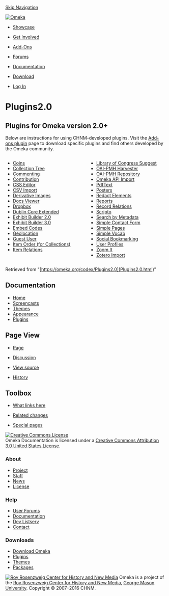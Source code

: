 <div id="wrap">

[Skip Navigation](Plugins2.0.html#content)
<div id="header">

<div class="padding">

<span
id="logo">[![Omeka](../ui/i/logo-horizontal-288px.gif)](../index.html)</span>
<div id="search-form">

</div>

-   <div id="nav-showcase">

    </div>

    [Showcase](../showcase/index.html)
-   <div id="nav-involved">

    </div>

    [Get Involved](../get-involved/index.html)
-   <div id="nav-addons">

    </div>

    [Add-Ons](../add-ons/index.html)
-   <div id="nav-forums">

    </div>

    [Forums](../forums/index.html)
-   <div id="nav-documentation">

    </div>

    [Documentation](index.html)
-   <div id="nav-download">

    </div>

    [Download](../download/index.html)

</div>

</div>

<div id="content">

<div class="padding">

<div id="user-meta">

-   <div id="pt-login">

    </div>

    [Log
    In](https://omeka.org/c/index.php?title=Special:UserLogin&returnto=Plugins2.0)

</div>

Plugins2.0
==========

<div id="primary">

<span id="Plugins_for_Omeka_version_2.0.2B" class="mw-headline"> Plugins for Omeka version 2.0+ </span>
-------------------------------------------------------------------------------------------------------

Below are instructions for using CHNM-developed plugins. Visit the
[Add-ons plugin](../plugins.html) page to download specific plugins and
find others developed by the Omeka community.

<div style="width:48%; float:left;">

-   [Coins](Plugins/Coins_2.0.html "Plugins/Coins 2.0")
-   [Collection
    Tree](Plugins/CollectionTree_2.0.html "Plugins/CollectionTree 2.0")
-   [Commenting](Plugins/Commenting_2.0.html "Plugins/Commenting 2.0")
-   [Contribution](Plugins/Contribution_2.0.html "Plugins/Contribution 2.0")
-   [CSS Editor](Plugins/CSS_Editor.html "Plugins/CSS Editor")
-   [CSV Import](Plugins/CSV_Import_2.0.html "Plugins/CSV Import 2.0")
-   [Derivative
    Images](Plugins/DerivativeImages.html "Plugins/DerivativeImages")
-   [Docs Viewer](Plugins/DocsViewer_2.0.html "Plugins/DocsViewer 2.0")
-   [Dropbox](Plugins/Dropbox_2.0.html "Plugins/Dropbox 2.0")
-   [Dublin Core
    Extended](Plugins/DublinCoreExtended_2.0.html "Plugins/DublinCoreExtended 2.0")
-   [Exhibit Builder
    2.0](Plugins/ExhibitBuilder_2.0.html "Plugins/ExhibitBuilder 2.0")
-   [Exhibit Builder
    3.0](Plugins/ExhibitBuilder_3.0.html "Plugins/ExhibitBuilder 3.0")
-   [Embed Codes](Plugins/EmbedCodes.html "Plugins/EmbedCodes")
-   [Geolocation](Plugins/Geolocation_2.0.html "Plugins/Geolocation 2.0")
-   [Guest User](Plugins/GuestUser_2.0.html "Plugins/GuestUser 2.0")
-   [Item Order
    (for Collections)](Plugins/ItemOrder_2.0.html "Plugins/ItemOrder 2.0")
-   [Item
    Relations](Plugins/ItemRelations_2.0.html "Plugins/ItemRelations 2.0")

</div>

<div style="width: 48%; float:right;">

-   [Library of Congress
    Suggest](Plugins/Library_of_Congress_Suggest_2.0.html "Plugins/Library of Congress Suggest 2.0")
-   [OAI-PMH
    Harvester](Plugins/OaipmhHarvester_2.0.html "Plugins/OaipmhHarvester 2.0")
-   [OAI-PMH
    Repository](Plugins/OaiPmhRepository_2.0.html "Plugins/OaiPmhRepository 2.0")
-   [Omeka API
    Import](Plugins/Omeka_API_Import.html "Plugins/Omeka API Import")
-   [PdfText](Plugins/PdfText.html "Plugins/PdfText")
-   [Posters](Plugins/Posters.html "Plugins/Posters")
-   [Redact
    Elements](Plugins/RedactElements.html "Plugins/RedactElements")
-   [Reports](Plugins/Reports_2.0.html "Plugins/Reports 2.0")
-   [Record
    Relations](Plugins/RecordRelations_2.0.html "Plugins/RecordRelations 2.0")
-   [Scripto](Plugins/Scripto_2.0.html "Plugins/Scripto 2.0")
-   [Search by
    Metadata](Plugins/SearchByMetadata.html "Plugins/SearchByMetadata")
-   [Simple Contact
    Form](Plugins/SimpleContactForm_2.0.html "Plugins/SimpleContactForm 2.0")
-   [Simple
    Pages](Plugins/SimplePages_2.0.html "Plugins/SimplePages 2.0")
-   [Simple
    Vocab](Plugins/SimpleVocab_2.0.html "Plugins/SimpleVocab 2.0")
-   [Social
    Bookmarking](Plugins/SocialBookmarking_2.0.html "Plugins/SocialBookmarking 2.0")
-   [User
    Profiles](Plugins/UserProfile_2.0.html "Plugins/UserProfile 2.0")
-   [Zoom.It](Plugins/ZoomIt_2.0.html "Plugins/ZoomIt 2.0")
-   [Zotero
    Import](Plugins/ZoteroImport_2.0.html "Plugins/ZoteroImport 2.0")

</div>

<div style="clear:both;">

</div>

<div class="printfooter">

Retrieved from "[https://omeka.org/codex/Plugins2.0](Plugins2.0.html)"

</div>

<div id="catlinks" class="catlinks catlinks-allhidden">

</div>

</div>

<div id="secondary">

<div class="portlet">

Documentation
-------------

-   [Home](index.html)
-   [Screencasts](Screencasts.html)
-   [Themes](Managing_Themes_2.0.html)
-   [Appearance](Managing_Appearance_2.0.html)
-   [Plugins](Plugins2.0.html)

</div>

<div class="portlet">

Page View
---------

-   <div id="nav-page">

    </div>

    [Page](Plugins2.0.html)
-   <div id="nav-discussion">

    </div>

    [Discussion](https://omeka.org/c/index.php?title=Talk:Plugins2.0&action=edit&redlink=1)
-   <div id="nav-view_source">

    </div>

    [View
    source](https://omeka.org/c/index.php?title=Plugins2.0&action=edit)
-   <div id="nav-history">

    </div>

    [History](https://omeka.org/c/index.php?title=Plugins2.0&action=history)

</div>

<div id="wiki-toolbox" class="portlet">

Toolbox
-------

-   <div id="t-whatlinkshere">

    </div>

    [What links here](Special:WhatLinksHere/Plugins2.0.html)
-   <div id="t-recentchangeslinked">

    </div>

    [Related changes](Special:RecentChangesLinked/Plugins2.0.html)
-   <div id="t-specialpages">

    </div>

    [Special pages](Special:SpecialPages.html)

</div>

[![Creative Commons
License](https://i.creativecommons.org/l/by/3.0/us/88x31.png)](http://creativecommons.org/licenses/by/3.0/us/)\
Omeka Documentation is licensed under a [Creative Commons Attribution
3.0 United States
License](http://creativecommons.org/licenses/by/3.0/us/).

</div>

</div>

</div>

<div id="footer">

<div class="padding">

<div id="sitemap">

<div class="section">

### About

-   [Project](../about/index.html)
-   [Staff](../about/staff/index.html)
-   [News](../blog/index.html)
-   [License](http://www.gnu.org/copyleft/gpl.html)

</div>

<div class="section">

### Help

-   [User Forums](../forums/index.html)
-   [Documentation](index.html)
-   [Dev Listserv](http://groups.google.com/group/omeka-dev)
-   [Contact](../contact/index.html)

</div>

<div class="section">

### Downloads

-   [Download Omeka](../download/index.html)
-   [Plugins](../addons/plugins.html)
-   [Themes](../addons/themes.html)
-   [Packages](../download/packages/index.html)

</div>

</div>

<div id="chnm-meta">

<span id="chnm-logo">[![Roy Rosenzweig Center for History and New
Media](../ui/i/rrchnm-logo-regular.gif)](http://chnm.gmu.edu)</span>
Omeka is a project of the [Roy Rosenzweig Center for History and New
Media](http://chnm.gmu.edu), [George Mason
University](http://www.gmu.edu). Copyright © 2007–2016 CHNM.

</div>

</div>

</div>

</div>
